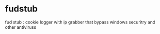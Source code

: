 # fudstub
fud stub : cookie logger with ip grabber that bypass windows securitry and other antiviruss
